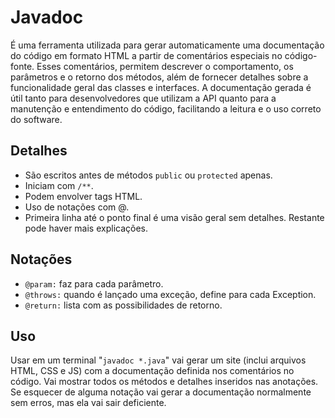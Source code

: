 # Javadoc

É uma ferramenta utilizada para gerar automaticamente uma documentação do código em formato HTML a partir de comentários especiais no código-fonte. Esses comentários, permitem descrever o comportamento, os parâmetros e o retorno dos métodos, além de fornecer detalhes sobre a funcionalidade geral das classes e interfaces. A documentação gerada é útil tanto para desenvolvedores que utilizam a API quanto para a manutenção e entendimento do código, facilitando a leitura e o uso correto do software.

## Detalhes

* São escritos antes de métodos `public` ou `protected` apenas.
* Iniciam com `/**`.
* Podem envolver tags HTML.
* Uso de notações com @.
* Primeira linha até o ponto final é uma visão geral sem detalhes. Restante pode haver mais explicações.

## Notações

* `@param:` faz para cada parâmetro.
* `@throws:` quando é lançado uma exceção, define para cada Exception.
* `@return:` lista com as possibilidades de retorno.

## Uso

Usar em um terminal "`javadoc *.java`" vai gerar um site (inclui arquivos HTML, CSS e JS) com a documentação definida nos comentários no código. Vai mostrar todos os métodos e detalhes inseridos nas anotações. Se esquecer de alguma notação vai gerar a documentação normalmente sem erros, mas ela vai sair deficiente.

